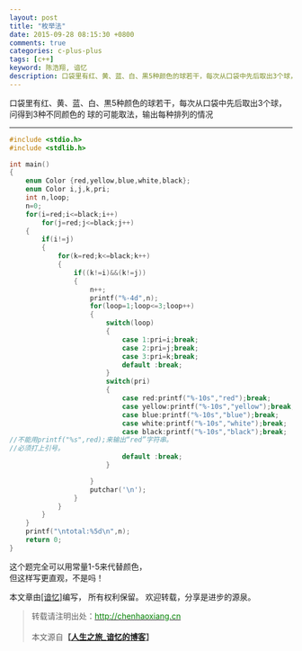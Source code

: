 ```yaml
---
layout: post
title: "枚举法"
date: 2015-09-28 08:15:30 +0800
comments: true
categories: c-plus-plus
tags: [c++]
keyword: 陈浩翔, 谙忆
description: 口袋里有红、黄、蓝、白、黒5种颜色的球若干，每次从口袋中先后取出3个球，问得到3种不同颜色的球的可能取法，输出每种排列的情况 
---
```

 
口袋里有红、黄、蓝、白、黒5种颜色的球若干，每次从口袋中先后取出3个球，问得到3种不同颜色的
球的可能取法，输出每种排列的情况 

<!-- more -->
----------

```C++
#include <stdio.h>
#include <stdlib.h>

int main()
{
    enum Color {red,yellow,blue,white,black};
    enum Color i,j,k,pri;
    int n,loop;
    n=0;
    for(i=red;i<=black;i++)
        for(j=red;j<=black;j++)
    {
        if(i!=j)
        {
            for(k=red;k<=black;k++)
            {
                if((k!=i)&&(k!=j))
                {
                    n++;
                    printf("%-4d",n);
                    for(loop=1;loop<=3;loop++)
                    {
                        switch(loop)
                        {
                            case 1:pri=i;break;
                            case 2:pri=j;break;
                            case 3:pri=k;break;
                            default :break;
                        }
                        switch(pri)
                        {
                            case red:printf("%-10s","red");break;
                            case yellow:printf("%-10s","yellow");break;
                            case blue:printf("%-10s","blue");break;
                            case white:printf("%-10s","white");break;
                            case black:printf("%-10s","black");break;
//不能用printf("%s",red);来输出“red”字符串。
//必须打上引号。
                            default :break;
                        }

                    }
                    putchar('\n');
                }
            }
        }
    }
    printf("\ntotal:%5d\n",n);
    return 0;
}

```

这个题完全可以用常量1-5来代替颜色，   
但这样写更直观，不是吗！  

本文章由<a href="http://chenhaoxiang.cn/">[谙忆]</a>编写， 所有权利保留。 
欢迎转载，分享是进步的源泉。
<blockquote cite='陈浩翔'>
<p background-color='#D3D3D3'>转载请注明出处：<a href='http://chenhaoxiang.cn'><font color="green">http://chenhaoxiang.cn</font></a><br><br>
本文源自<strong>【<a href='http://chenhaoxiang.cn' target='_blank'>人生之旅_谙忆的博客</a>】</strong></p>
</blockquote>
